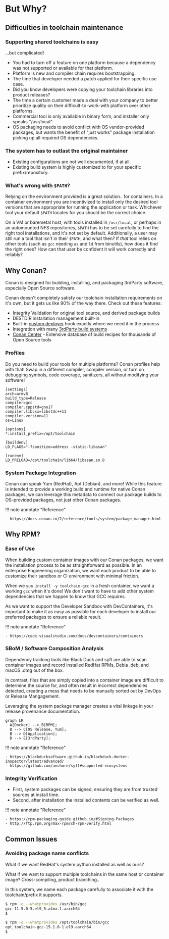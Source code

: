 # But Why?

## Difficulties in toolchain maintenance

### Supporting shared toolchains is easy

...but complicated!

- You had to turn off a feature on one platform because a
  dependency was not supported or available for that platform.
- Platform is new and compiler chain requires bootstrapping.
- The time that developer needed a patch applied for their specific
  use case.
- Did you know developers were copying your toolchain libraries
  into product releases?
- The time a certain customer made a deal with your company to
  better prioritize quality on their difficult-to-work-with
  platform over other platforms.
- Commercial tool is only available in binary form, and installer
  only speaks "/usr/local".
- OS packaging needs to avoid conflict with OS vendor-provided packages,
  but wants the benefit of "just works" package installation picking up
  all required OS dependencies.

### The system has to outlast the original maintainer

- Existing configurations are not well documented, if at all.
- Existing build system is highly customized to for your specific
  prefix/repository.

### What's wrong with `$PATH`?

Relying on the environment provided is a great solution.. for containers.
In a container environment you are incentivized to install only the desired
tool versions that are appropriate for running the application or task.
Whichever tool your default `$PATH` locates for you should be the correct
choice.

On a VM or baremetal host, with tools installed in `/usr/local`, or
perhaps in an automounted NFS repositories, `$PATH` has to be set
carefully to find the right tool installations, and it's not set by
default.  Additionally, a user may still run a tool that isn't in their
`$PATH`, and what then?  If *that* tool relies on other tools (such as
`gcc` needing `as` and `ld` from binutils), how does it find the right
ones?  How can that user be confident it will work correctly and
reliably?

## Why Conan?

Conan is designed for building, installing, and packaging 3rdParty
software, especially Open Source software.

Conan doesn't completely satisfy our toolchain installation requirements
on it's own, but it gets us like 90% of the way there.  Check out these
features:

- Integrity Validation for original tool source, and derived package builds
- DESTDIR installation management built-in
- Built-in [custom deployer](https://docs.conan.io/2/reference/extensions/deployers.html)
  hook exactly where we need it in the process
- Integration with many [3rdParty build systems](https://docs.conan.io/2/integrations.html)
- [Conan Center](https://conan.io/center) - Extensive database of build
  recipes for thousands of Open Source tools

### Profiles

Do you need to build your tools for multiple platforms?  Conan profiles
help with that!  Swap in a different compiler, compiler version, or turn
on debugging symbols, code coverage, sanitizers, all without modifying
your software!

```none title="Sample Conan asan profile"
[settings]
arch=armv8
build_type=Release
compiler=gcc
compiler.cppstd=gnu17
compiler.libcxx=libstdc++11
compiler.version=11
os=Linux

[options]
*:install_prefix=/opt/toolchain

[buildenv]
LD_FLAGS="-fsanitize=address -static-libasan"

[runenv]
LD_PRELOAD=/opt/toolchain/lib64/libasan.so.8
```

### System Package Integration

Conan can speak Yum (RedHat), Apt (Debian), and more!  While this feature
is intended to provide a working build and runtime for native Conan
packages, we can leverage this metadata to connect our package builds to
OS-provided packages, not just other Conan packages.

!!! note annotate "Reference"

    - https://docs.conan.io/2/reference/tools/system/package_manager.html

## Why RPM?

### Ease of Use

When building custom container images with our Conan packages, we want
the installation process to be as straightforward as possible.
In an enterprise Engineering organization, we want each product to be
able to customize their sandbox or CI environment with minimal friction.

When we `yum install -y toolchain-gcc` in a fresh container, we want a
working `gcc` when it's done!  We don't want to have to add other system
dependencies that we happen to know that GCC requires.

As we want to support the Developer Sandbox with DevContainers, it's
important to make it as easy as possible for each developer to install
our preferred packages to ensure a reliable result.

!!! note annotate "Reference"

    - https://code.visualstudio.com/docs/devcontainers/containers

### SBoM / Software Composition Analysis

Dependency tracking tools like Black Duck and syft are able to scan
container images and record installed RedHat RPMs, Debia .deb, and
macOS .dmg out of the box.

In contrast, files that are simply copied into a container image are
difficult to determine the source for, and often result in incorrect
dependencies detected, creating a mess that needs to be manually sorted
out by DevOps or Release Mangagement.

Leveraging the system package manager creates a vital linkage in your
release provenance documentation.

```mermaid
graph LR
  A[Docker] --> B[RPM];
  B --> C[OS Release, Yum];
  B --> D[Application];
  D --> E[3rdParty];
```

!!! note annotate "Reference"

    - https://blackducksoftware.github.io/blackduck-docker-inspector/latest/advanced/
    - https://github.com/anchore/syft#supported-ecosystems

### Integrity Verification

- First, system packages can be signed, ensuring they are from trusted
  sources at install time.
- Second, after installation the installed contents can be verified as
  well.

!!! note annotate "Reference"

    - https://rpm-packaging-guide.github.io/#Signing-Packages
    - http://ftp.rpm.org/max-rpm/ch-rpm-verify.html

## Common Issues

### Avoiding package name conflicts

What if we want RedHat's system python installed as well as ours?

What if we want to support multiple toolchains in the same host or
container image?  Cross-compiling, product branching..

In this system, we name each package carefully to associate it with
the toolchain/prefix it supports.

```bash title="Multiple GCC versions installed without conflict"
$ rpm -q --whatprovides /usr/bin/gcc
gcc-11.5.0-5.el9_5.alma.1.aarch64
$

$ rpm -q --whatprovides /opt/toolchain/bin/gcc
opt_toolchain-gcc-15.1.0-1.el9.aarch64
$
```
